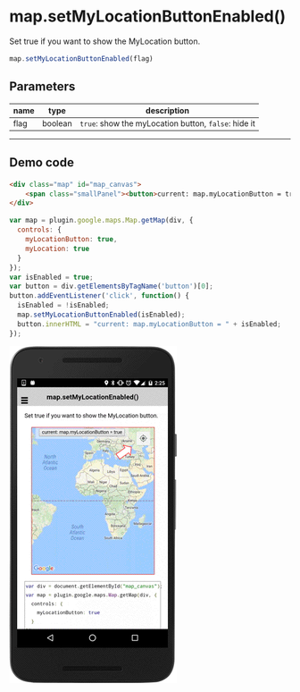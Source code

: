 # map.setMyLocationButtonEnabled()

Set true if you want to show the MyLocation button.

```typescript
map.setMyLocationButtonEnabled(flag)
```

## Parameters

name   | type    | description
-------|---------|---------------------------------------
flag   | boolean | `true`: show the myLocation button, `false`: hide it

----------------------------------------------------------------------------------------------------------

## Demo code

```html
<div class="map" id="map_canvas">
    <span class="smallPanel"><button>current: map.myLocationButton = true</button></span>
</div>
```

```js
var map = plugin.google.maps.Map.getMap(div, {
  controls: {
    myLocationButton: true,
    myLocation: true
  }
});
var isEnabled = true;
var button = div.getElementsByTagName('button')[0];
button.addEventListener('click', function() {
  isEnabled = !isEnabled;
  map.setMyLocationButtonEnabled(isEnabled);
  button.innerHTML = "current: map.myLocationButton = " + isEnabled;
});

```

![](image.gif)
